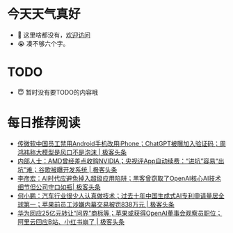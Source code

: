 # 今天天气真好
- 👋 这里啥都没有，[欢迎访问](https://zhangfeng-ola.github.io/)
- 😭 凑不够六个字。
<!---
- 👀 I’m interested in ...
- 🌱 I’m currently learning ...
- 💞️ I’m looking to collaborate on ...
- 📫 How to reach me ...
- 😇 I'm doing something ...

--->

# TODO 
- 😇 暂时没有要TODO的内容哦

<!---
zhangfeng-ola/zhangfeng-ola is a ✨ special ✨ repository because its `README.md` (this file) appears on your GitHub profile.
You can click the Preview link to take a look at your changes.
--->

# 每日推荐阅读
<!-- BLOG-POST-LIST:START -->
- [传微软中国员工禁用Android手机改用iPhone；​ChatGPT被曝加入验证码；周鸿祎称大模型是风口不是泡沫 | 极客头条](https://blog.csdn.net/weixin_39786569/article/details/140287132)
- [内部人士：AMD曾经差点收购NVIDIA；央视评App自动续费：“进坑”容易“出坑”难；​谷歌被曝开发系统 | 极客头条](https://blog.csdn.net/weixin_39786569/article/details/140261522)
- [​李彦宏：AI时代应避免掉入超级应用陷阱；黑客曾窃取了OpenAI核心AI技术细节但公司守口如瓶| 极客头条](https://blog.csdn.net/weixin_39786569/article/details/140202069)
- [何小鹏：汽车行业很少人认真做技术；过去十年中国生成式AI专利申请量居全球第一；苹果前员工涉嫌内幕交易被罚838万元 | 极客头条](https://blog.csdn.net/weixin_39786569/article/details/140181669)
- [华为回应25亿元转让“问界”商标等；苹果或获得OpenAI董事会观察员职位；​阿里云回应B站、小红书崩了 | 极客头条](https://blog.csdn.net/weixin_39786569/article/details/140150185)
<!-- BLOG-POST-LIST:END -->

